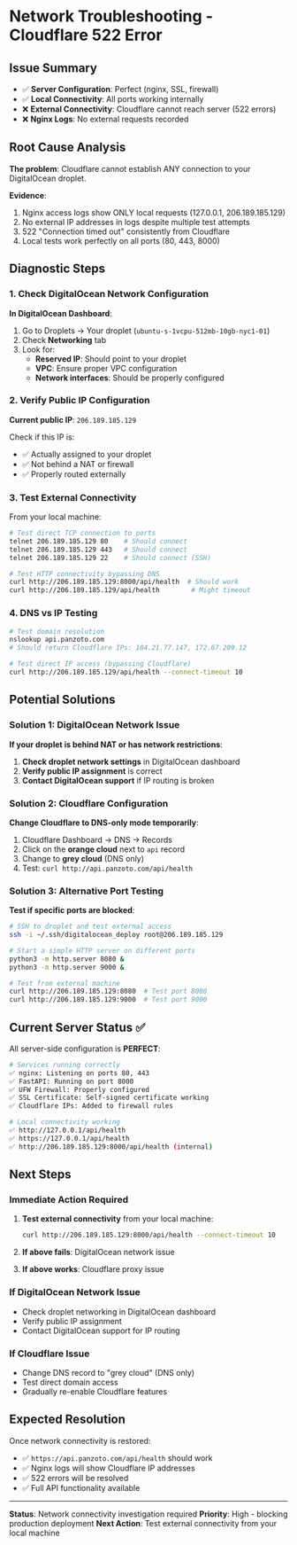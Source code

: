 # Network Troubleshooting - Cloudflare 522 Error

## Issue Summary
- ✅ **Server Configuration**: Perfect (nginx, SSL, firewall)
- ✅ **Local Connectivity**: All ports working internally
- ❌ **External Connectivity**: Cloudflare cannot reach server (522 errors)
- ❌ **Nginx Logs**: No external requests recorded

## Root Cause Analysis

**The problem**: Cloudflare cannot establish ANY connection to your DigitalOcean droplet.

**Evidence**:
1. Nginx access logs show ONLY local requests (127.0.0.1, 206.189.185.129)
2. No external IP addresses in logs despite multiple test attempts
3. 522 "Connection timed out" consistently from Cloudflare
4. Local tests work perfectly on all ports (80, 443, 8000)

## Diagnostic Steps

### 1. Check DigitalOcean Network Configuration

**In DigitalOcean Dashboard**:
1. Go to Droplets → Your droplet (`ubuntu-s-1vcpu-512mb-10gb-nyc1-01`)
2. Check **Networking** tab
3. Look for:
   - **Reserved IP**: Should point to your droplet
   - **VPC**: Ensure proper VPC configuration
   - **Network interfaces**: Should be properly configured

### 2. Verify Public IP Configuration

**Current public IP**: `206.189.185.129`

Check if this IP is:
- ✅ Actually assigned to your droplet
- ✅ Not behind a NAT or firewall
- ✅ Properly routed externally

### 3. Test External Connectivity

From your local machine:
```bash
# Test direct TCP connection to ports
telnet 206.189.185.129 80    # Should connect
telnet 206.189.185.129 443   # Should connect
telnet 206.189.185.129 22    # Should connect (SSH)

# Test HTTP connectivity bypassing DNS
curl http://206.189.185.129:8000/api/health  # Should work
curl http://206.189.185.129/api/health        # Might timeout
```

### 4. DNS vs IP Testing

```bash
# Test domain resolution
nslookup api.panzoto.com
# Should return Cloudflare IPs: 104.21.77.147, 172.67.209.12

# Test direct IP access (bypassing Cloudflare)
curl http://206.189.185.129/api/health --connect-timeout 10
```

## Potential Solutions

### Solution 1: DigitalOcean Network Issue
**If your droplet is behind NAT or has network restrictions**:

1. **Check droplet network settings** in DigitalOcean dashboard
2. **Verify public IP assignment** is correct
3. **Contact DigitalOcean support** if IP routing is broken

### Solution 2: Cloudflare Configuration
**Change Cloudflare to DNS-only mode temporarily**:

1. Cloudflare Dashboard → DNS → Records
2. Click on the **orange cloud** next to `api` record
3. Change to **grey cloud** (DNS only)
4. Test: `curl http://api.panzoto.com/api/health`

### Solution 3: Alternative Port Testing
**Test if specific ports are blocked**:

```bash
# SSH to droplet and test external access
ssh -i ~/.ssh/digitalocean_deploy root@206.189.185.129

# Start a simple HTTP server on different ports
python3 -m http.server 8080 &
python3 -m http.server 9000 &

# Test from external machine
curl http://206.189.185.129:8080  # Test port 8080
curl http://206.189.185.129:9000  # Test port 9000
```

## Current Server Status ✅

All server-side configuration is **PERFECT**:

```bash
# Services running correctly
✅ nginx: Listening on ports 80, 443
✅ FastAPI: Running on port 8000
✅ UFW Firewall: Properly configured
✅ SSL Certificate: Self-signed certificate working
✅ Cloudflare IPs: Added to firewall rules

# Local connectivity working
✅ http://127.0.0.1/api/health
✅ https://127.0.0.1/api/health
✅ http://206.189.185.129:8000/api/health (internal)
```

## Next Steps

### Immediate Action Required

1. **Test external connectivity** from your local machine:
   ```bash
   curl http://206.189.185.129:8000/api/health --connect-timeout 10
   ```

2. **If above fails**: DigitalOcean network issue
3. **If above works**: Cloudflare proxy issue

### If DigitalOcean Network Issue
- Check droplet networking in DigitalOcean dashboard
- Verify public IP assignment
- Contact DigitalOcean support for IP routing

### If Cloudflare Issue
- Change DNS record to "grey cloud" (DNS only)
- Test direct domain access
- Gradually re-enable Cloudflare features

## Expected Resolution

Once network connectivity is restored:
- ✅ `https://api.panzoto.com/api/health` should work
- ✅ Nginx logs will show Cloudflare IP addresses
- ✅ 522 errors will be resolved
- ✅ Full API functionality available

---

**Status**: Network connectivity investigation required
**Priority**: High - blocking production deployment
**Next Action**: Test external connectivity from your local machine